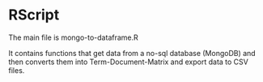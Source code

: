 # RScript

The main file is mongo-to-dataframe.R

It contains functions that get data from a no-sql database (MongoDB) and then converts them into Term-Document-Matrix and export data to CSV files.
